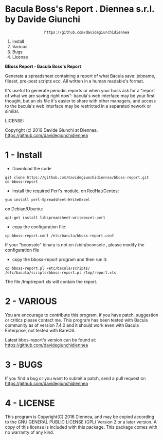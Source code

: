
# Bacula Boss's Report . Diennea s.r.l. by Davide Giunchi

	   			      https://github.com/davidegiunchidiennea

1. Install
2. Various
3. Bugs
4. License


**BBoss Report - Bacula Boss's Report**

Generate a spreadsheet containing a report of what Bacula save: jobname, fileset, pre-post scripts ecc. All written in a human readable's format.

It's useful to generate periodic reports or when your boss ask for a "report of what we are saving right now": bacula's web interface may be your first thought, but an xls file it's easier to share with other managers,
 and access to the bacula's web interface may be restricted in a separated nework or similar.

LICENSE:

Copyright (c) 2016 Davide Giunchi at Diennea. https://github.com/davidegiunchidiennea


# 1 - Install

* Download the code

```
git clone https://github.com/davidegiunchidiennea/bboss-report.git
cd bboss-report
```

* Install the required Perl's module, on RedHat/Centos:
```
yum install perl-Spreadsheet-WriteExcel
```

on Debian/Ubuntu:

```
apt-get install libspreadsheet-writeexcel-perl
```

* copy the configuration file:

```
cp bboss-report.conf /etc/bacula/bboss-report.conf 
```

If your "bconsole" binary is not on /sbin/bconsole , please modify the configuration file

* copy the bboss-report program and then run it:

```
cp bboss-report.pl /etc/bacula/scripts/
/etc/bacula/scripts/bboss-report.pl /tmp/report.xls
```

The file /tmp/report.xls will contain the report.

# 2 - VARIOUS

You are encourage to contribute this program, if you have patch, suggestion or
critics please contact me.
This program has been tested with Bacula community as of version 7.4.0 and it should work even with Bacula Enterprise, not tested with BareOS.

Latest bbos-report's version can be found at:
https://github.com/davidegiunchidiennea

# 3 - BUGS

If you find a bug or you want to submit a patch, send a pull request on https://github.com/davidegiunchidiennea

# 4 - LICENSE

This program is Copyright(C) 2016 Diennea, and may be copied according to
the GNU GENERAL PUBLIC LICENSE (GPL) Version 2 or a later version.  A copy of 
this license is included with this package.  This package comes with no warranty
of any kind.
